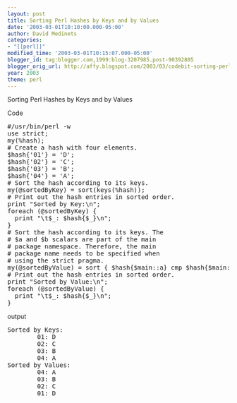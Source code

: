 ```yaml
---
layout: post
title: Sorting Perl Hashes by Keys and by Values
date: '2003-03-01T10:10:00.000-05:00'
author: David Medinets
categories:
- "[[perl]]"
modified_time: '2003-03-01T10:15:07.000-05:00'
blogger_id: tag:blogger.com,1999:blog-3207985.post-90392805
blogger_orig_url: http://affy.blogspot.com/2003/03/codebit-sorting-perl-hashes-by-keys.md
year: 2003
theme: perl
---
```


Sorting Perl Hashes by Keys and by Values


<p>Code</p>
<pre>
#/usr/bin/perl -w
use strict;
my(%hash);
# Create a hash with four elements.
$hash{'01'} = 'D';
$hash{'02'} = 'C';
$hash{'03'} = 'B';
$hash{'04'} = 'A';
# Sort the hash according to its keys.
my(@sortedByKey) = sort(keys(%hash));
# Print out the hash entries in sorted order.
print "Sorted by Key:\n";
foreach (@sortedByKey) {
  print "\t$_: $hash{$_}\n";
}
# Sort the hash according to its keys. The
# $a and $b scalars are part of the main
# package namespace. Therefore, the main
# package name needs to be specified when
# using the strict pragma.
my(@sortedByValue) = sort { $hash{$main::a} cmp $hash{$main::b} } keys %hash;
# Print out the hash entries in sorted order.
print "Sorted by Value:\n";
foreach (@sortedByValue) {
  print "\t$_: $hash{$_}\n";
}
</pre>
<p>output</p>
<pre>
Sorted by Keys:
        01: D
        02: C
        03: B
        04: A
Sorted by Values:
        04: A
        03: B
        02: C
        01: D
</pre>

